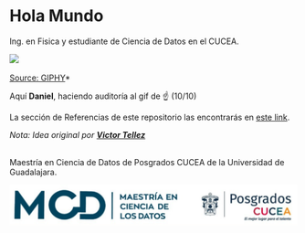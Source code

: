 # Hola Mundo

Ing. en Fisica y estudiante de Ciencia de Datos en el CUCEA.


![](https://media.giphy.com/media/QyWBTLDn9WHt0FXGJS/giphy.gif)

[Source: GIPHY](https://media.giphy.com/media/QyWBTLDn9WHt0FXGJS/giphy.gif)*

Aquí **Daniel**, haciendo auditoría al gif de :point_up: (10/10)

La sección de Referencias de este repositorio las encontrarás en [este link](https://github.com/victortg95/Hola-mundo/blob/main/docs/Referencias.md).

_Nota: Idea original por **[Victor Tellez](https://github.com/victortg95/Hola-mundo.git)**_

<br>
Maestría en Ciencia de Datos de Posgrados CUCEA de la Universidad de Guadalajara.  

![](https://raw.githubusercontent.com/vcuspinera/UDG_MCD_Project_Dev_I/main/actividades/img/MCD_logo.png)

